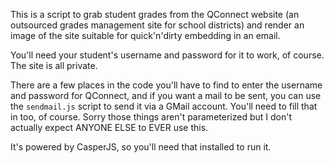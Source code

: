 This is a script to grab student grades from the QConnect website (an outsourced grades management site for school districts) and render an image of the site suitable for quick'n'dirty embedding in an email.   

You'll need your student's username and password for it to work, of course.  The site is all private.

There are a few places in the code you'll have to find to enter the username and password for QConnect, and if you want a mail to be sent, you can use the `sendmail.js` script to send it via a GMail account.  You'll need to fill that in too, of course.  Sorry those things aren't parameterized but I don't actually expect ANYONE ELSE to EVER use this.

It's powered by CasperJS, so you'll need that installed to run it.

